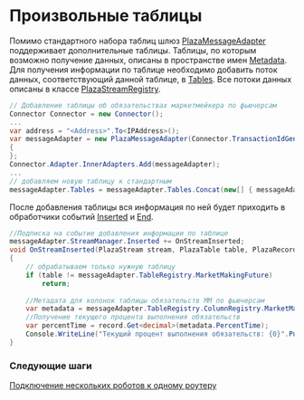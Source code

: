 # Произвольные таблицы

Помимо стандартного набора таблиц шлюз [PlazaMessageAdapter](xref:StockSharp.Plaza.PlazaMessageAdapter) поддерживает дополнительные таблицы. Таблицы, по которым возможно получение данных, описаны в пространстве имен [Metadata](xref:StockSharp.Plaza.Metadata). Для получения информации по таблице необходимо добавить поток данных, соответствующий данной таблице, в [Tables](xref:StockSharp.Plaza.PlazaMessageAdapter.Tables). Все потоки данных описаны в классе [PlazaStreamRegistry](xref:StockSharp.Plaza.PlazaStreamRegistry). 

```cs
// Добавление таблицы об обязательствах маркетмейкера по фьючерсам
Connector Connector = new Connector();				
...				
var address = "<Address>".To<IPAddress>();
var messageAdapter = new PlazaMessageAdapter(Connector.TransactionIdGenerator)
{
};
Connector.Adapter.InnerAdapters.Add(messageAdapter);
...
// добавляем новую таблицу к стандартным
messageAdapter.Tables = messageAdapter.Tables.Concat(new[] { messageAdapter.TableRegistry.MarketMakingFuture.Id });
```

После добавления таблицы вся информация по ней будет приходить в обработчики событий [Inserted](xref:StockSharp.Plaza.Metadata.PlazaTable.Inserted) и [End](xref:StockSharp.Plaza.Metadata.PlazaTable.End).

```cs
//Подписка на событие добавления информации по таблице
messageAdapter.StreamManager.Inserted += OnStreamInserted;
void OnStreamInserted(PlazaStream stream, PlazaTable table, PlazaRecord record)
{
	// обрабатываем только нужную таблицу
	if (table != messageAdapter.TableRegistry.MarketMakingFuture)
		return;
		
    //Метадата для колонок таблицы обязательств ММ по фьючерсам
    var metadata = messageAdapter.TableRegistry.ColumnRegistry.MarketMakingFutureParams;
    //Получение текущего процента выполнения обязательств
    var percentTime = record.Get<decimal>(metadata.PercentTime);
    Console.WriteLine("Текущий процент выполнения обязательств: {0}".Put(percentTime));
}
```

### Следующие шаги

[Подключение нескольких роботов к одному роутеру](PlazaSingleRouter.md)
